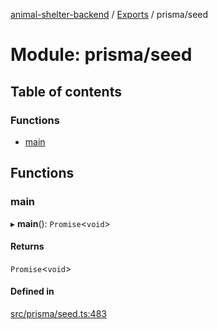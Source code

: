 [animal-shelter-backend](../README.md) / [Exports](../modules.md) / prisma/seed

# Module: prisma/seed

## Table of contents

### Functions

- [main](prisma_seed.md#main)

## Functions

### main

▸ **main**(): `Promise`\<`void`\>

#### Returns

`Promise`\<`void`\>

#### Defined in

[src/prisma/seed.ts:483](https://github.com/B4LiN7/animal-shelter-backend/blob/433cf0c1c0d87c638e9f68cdba4d5975f6f24447/src/prisma/seed.ts#L483)
